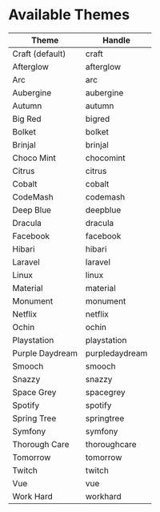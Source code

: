 # Available Themes

| Theme | Handle |
| ----- | ------ |
| Craft (default) | craft |
| Afterglow | afterglow |
| Arc | arc |
| Aubergine | aubergine |
| Autumn | autumn |
| Big Red | bigred |
| Bolket | bolket |
| Brinjal | brinjal |
| Choco Mint | chocomint |
| Citrus | citrus |
| Cobalt | cobalt |
| CodeMash | codemash |
| Deep Blue | deepblue |
| Dracula | dracula |
| Facebook | facebook |
| Hibari | hibari |
| Laravel | laravel |
| Linux | linux |
| Material | material |
| Monument | monument |
| Netflix | netflix |
| Ochin | ochin |
| Playstation | playstation |
| Purple Daydream | purpledaydream |
| Smooch | smooch |
| Snazzy | snazzy |
| Space Grey | spacegrey |
| Spotify | spotify |
| Spring Tree | springtree |
| Symfony | symfony |
| Thorough Care | thoroughcare |
| Tomorrow | tomorrow |
| Twitch | twitch |
| Vue | vue |
| Work Hard | workhard |
